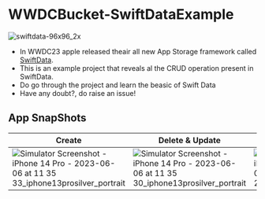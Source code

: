 # WWDCBucket-SwiftDataExample

![swiftdata-96x96_2x](https://github.com/gokulnair2001/WWDCBucket-SwiftDataExample/assets/56252259/84a77228-61aa-4bbc-b711-22707fa54066)


* In WWDC23 apple released theair all new App Storage framework called [SwiftData](https://developer.apple.com/documentation/SwiftData).
* This is an example project that reveals al the CRUD operation present in SwiftData. 
* Do go through the project and learn the beasic of Swift Data
* Have any doubt?, do raise an issue!

## App SnapShots
| Create | Delete & Update | Fetch |
| -- | -- | -- |
| ![Simulator Screenshot - iPhone 14 Pro - 2023-06-06 at 11 35 33_iphone13prosilver_portrait](https://github.com/gokulnair2001/WWDCBucket-SwiftDataExample/assets/56252259/a1c22b88-010b-4672-9da1-aaccba8106ce) | ![Simulator Screenshot - iPhone 14 Pro - 2023-06-06 at 11 35 30_iphone13prosilver_portrait](https://github.com/gokulnair2001/WWDCBucket-SwiftDataExample/assets/56252259/ae5340e7-53bf-4022-b9da-3f4a6b222c25) | ![Simulator Screenshot - iPhone 14 Pro - 2023-06-06 at 11 35 26_iphone13prosilver_portrait](https://github.com/gokulnair2001/WWDCBucket-SwiftDataExample/assets/56252259/67ea6e35-c524-4a3c-97a5-2a9ede2d571d)
